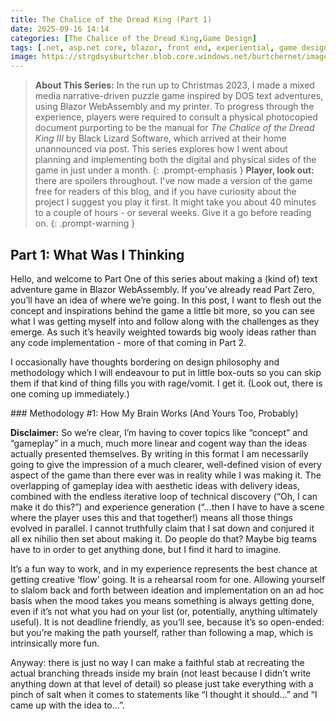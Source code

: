 ```yaml
---
title: The Chalice of the Dread King (Part 1)
date: 2025-09-16 14:14
categories: [The Chalice of the Dread King,Game Design]
tags: [.net, asp.net core, blazor, front end, experiential, game design, narrative, puzzles, webassembly, mystery, visual design, storytelling, dread king]
image: https://strgdsysburtcher.blob.core.windows.net/burtchernet/images/cotdk-mainmenu.webp
---
```



> **About This Series:** In the run up to Christmas 2023, I made a mixed media narrative-driven puzzle game inspired by DOS text adventures, using Blazor WebAssembly and my printer. To progress through the experience, players were required to consult a physical photocopied document purporting to be the manual for *The Chalice of the Dread King III* by Black Lizard Software, which arrived at their home unannounced via post. This series explores how I went about planning and implementing both the digital and physical sides of the game in just under a month. 
{: .prompt-emphasis }
> **Player, look out:** there are spoilers throughout. I've now made a version of the game free for readers of this blog, and if you have curiosity about the project I suggest you play it first. It might take you about 40 minutes to a couple of hours - or several weeks. Give it a go before reading on.
{: .prompt-warning }

## Part 1: What Was I Thinking
Hello, and welcome to Part One of this series about making a (kind of) text adventure game in Blazor WebAssembly. If you’ve already read Part Zero, you’ll have an idea of where we’re going. In this post, I want to flesh out the concept and inspirations behind the game a little bit more, so you can see what I was getting myself into and follow along with the challenges as they emerge. As such it’s heavily weighted towards big wooly ideas rather than any code implementation - more of that coming in Part 2.

I occasionally have thoughts bordering on design philosophy and methodology which I will endeavour to put in little box-outs so you can skip them if that kind of thing fills you with rage/vomit. I get it. (Look out, there is one coming up immediately.)

<div class="box thought" markdown="1">
### Methodology #1: How My Brain Works (And Yours Too, Probably)


**Disclaimer:** So we’re clear, I’m having to cover topics like “concept” and “gameplay” in a much, much more linear and cogent way than the ideas actually presented themselves. By writing in this format I am necessarily going to give the impression of a much clearer, well-defined vision of every aspect of the game than there ever was in reality while I was making it. The overlapping of gameplay idea with aesthetic ideas with delivery ideas, combined with the endless iterative loop of technical discovery (“Oh, I can make it do this?”) and experience generation (“...then I have to have a scene where the player uses this and that together!) means all those things evolved in parallel. I cannot truthfully claim that I sat down and conjured it all ex nihilio then set about making it. Do people do that? Maybe big teams have to in order to get anything done, but I find it hard to imagine.

It’s a fun way to work, and in my experience represents the best chance at getting creative ‘flow’ going. It is a rehearsal room for one. Allowing yourself to slalom back and forth between ideation and implementation on an ad hoc basis when the mood takes you means something is always getting done, even if it’s not what you had on your list (or, potentially, anything ultimately useful). It is not deadline friendly, as you’ll see, because it’s so open-ended: but you’re making the path yourself, rather than following a map, which is intrinsically more fun.

Anyway: there is just no way I can make a faithful stab at recreating the actual branching threads inside my brain (not least because I didn’t write anything down at that level of detail) so please just take everything with a pinch of salt when it comes to statements like “I thought it should…” and “I came up with the idea to…”. 
</div>

